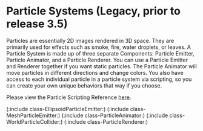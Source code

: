 Particle Systems (Legacy, prior to release 3.5)
===============================================


<span class=keyword>Particles</span> are essentially 2D images rendered in 3D space.  They are primarily used for effects such as smoke, fire, water droplets, or leaves.  A <span class=component>Particle System</span> is made up of three separate Components: <span class=component>Particle Emitter</span>, <span class=component>Particle Animator</span>, and a <span class=component>Particle Renderer</span>.  You can use a Particle Emitter and Renderer together if you want static particles.  The Particle Animator will move particles in different directions and change colors.  You also have access to each individual particle in a particle system via scripting, so you can create your own unique behaviors that way if you choose.

Please view the Particle Scripting Reference [here](Path:../ScriptReference/ParticleEmitter.html.md).

(:include class-EllipsoidParticleEmitter:)
(:include class-MeshParticleEmitter:)
(:include class-ParticleAnimator:)
(:include class-WorldParticleCollider:)
(:include class-ParticleRenderer:)
